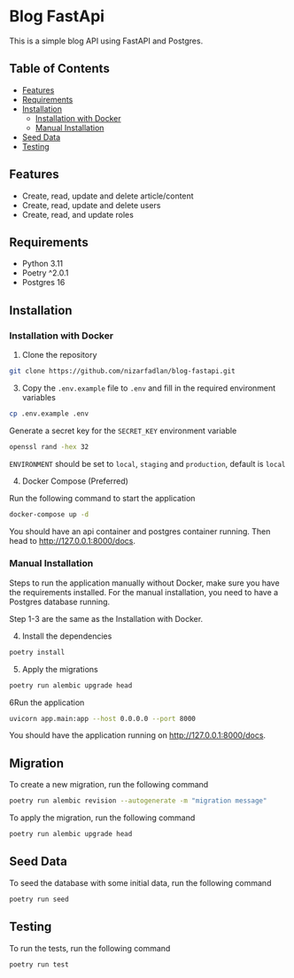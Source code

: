# Blog FastApi

This is a simple blog API using FastAPI and Postgres.

## Table of Contents

- [Features](#features)
- [Requirements](#requirements)
- [Installation](#installation)
  - [Installation with Docker](#installation-with-docker)
  - [Manual Installation](#manual-installation)
- [Seed Data](#seed-data)
- [Testing](#testing)

## Features

- Create, read, update and delete article/content
- Create, read, update and delete users
- Create, read, and update roles

## Requirements

- Python 3.11
- Poetry ^2.0.1
- Postgres 16

## Installation

### Installation with Docker

1. Clone the repository

```bash
git clone https://github.com/nizarfadlan/blog-fastapi.git
```

3. Copy the `.env.example` file to `.env` and fill in the required environment variables

```bash
cp .env.example .env
```

Generate a secret key for the `SECRET_KEY` environment variable

```bash
openssl rand -hex 32
```

`ENVIRONMENT` should be set to `local`, `staging` and `production`, default is `local`

4. Docker Compose (Preferred)

Run the following command to start the application

```bash
docker-compose up -d
```

You should have an api container and postgres container running. Then head to http://127.0.0.1:8000/docs.

### Manual Installation

Steps to run the application manually without Docker, make sure you have the requirements installed.
For the manual installation, you need to have a Postgres database running.

Step 1-3 are the same as the Installation with Docker.

4. Install the dependencies

```bash
poetry install
```

5. Apply the migrations

```bash
poetry run alembic upgrade head
```

6Run the application

```bash
uvicorn app.main:app --host 0.0.0.0 --port 8000
```

You should have the application running on http://127.0.0.1:8000/docs.

## Migration

To create a new migration, run the following command

```bash
poetry run alembic revision --autogenerate -m "migration message"
```

To apply the migration, run the following command

```bash
poetry run alembic upgrade head
```

## Seed Data

To seed the database with some initial data, run the following command

```bash
poetry run seed
```

## Testing

To run the tests, run the following command

```bash
poetry run test
```